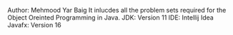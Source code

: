 Author: Mehmood Yar Baig
It inlucdes all the problem sets required for the Object Oreinted Programming in Java. 
JDK: Version 11
IDE: Intellij Idea 
Javafx: Version 16
